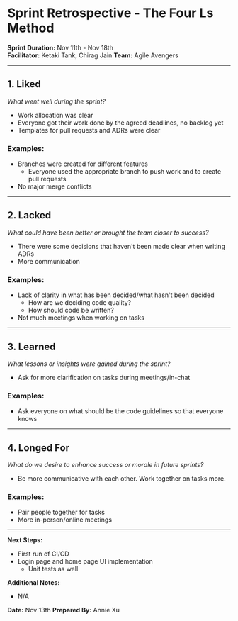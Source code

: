 # Sprint Retrospective - The Four Ls Method

**Sprint Duration:** Nov 11th - Nov 18th   
**Facilitator:** Ketaki Tank, Chirag Jain
**Team:** Agile Avengers  

---

## 1. **Liked**  
*What went well during the sprint?*  
- Work allocation was clear
- Everyone got their work done by the agreed deadlines, no backlog yet
- Templates for pull requests and ADRs were clear

### Examples:
- Branches were created for different features
    - Everyone used the appropriate branch to push work and to create pull requests
- No major merge conflicts

---

## 2. **Lacked**  
*What could have been better or brought the team closer to success?*  
- There were some decisions that haven't been made clear when writing ADRs
- More communication

### Examples:
- Lack of clarity in what has been decided/what hasn't been decided
    - How are we deciding code quality?
    - How should code be written?
- Not much meetings when working on tasks

---

## 3. **Learned**  
*What lessons or insights were gained during the sprint?*  
- Ask for more clarification on tasks during meetings/in-chat

### Examples:
- Ask everyone on what should be the code guidelines so that everyone knows 

---

## 4. **Longed For**  
*What do we desire to enhance success or morale in future sprints?*  
- Be more communicative with each other. Work together on tasks more.

### Examples:
- Pair people together for tasks
- More in-person/online meetings

---

**Next Steps:**  
- First run of CI/CD
- Login page and home page UI implementation
    - Unit tests as well 

**Additional Notes:**  
- N/A

**Date:** Nov 13th 
**Prepared By:** Annie Xu
